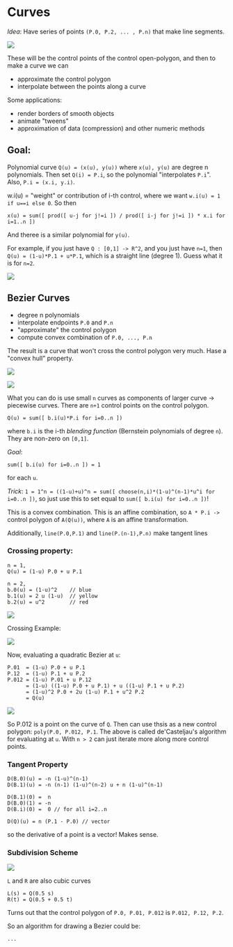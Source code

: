 # Curves

_Idea_: Have series of points `(P.0, P.2, ... , P.n)` that make line segments. 

![](images/curve1.png)

These will be the control points of the control open-polygon, and then to make a curve we can

- approximate the control polygon
- interpolate between the points along a curve

Some applications:

- render borders of smooth objects
- animate "tweens"
- approximation of data (compression) and other numeric methods

## Goal:

Polynomial curve `Q(u) = (x(u), y(u))` where `x(u), y(u)` are degree n polynomials. Then set `Q(i) = P.i`, so the polynomial "interpolates `P.i`". Also, `P.i = (x.i, y.i)`.

w.i(u) = "weight" or contribution of i-th control, where we want `w.i(u) = 1 if u==i else 0`. So then

```
x(u) = sum([ prod([ u-j for j!=i ]) / prod([ i-j for j!=i ]) * x.i for i=1..n ])
```

And theree is a similar polynomial for `y(u)`.

For example, if you just have `Q : [0,1] -> R^2`, and you just have `n=1`, then `Q(u) = (1-u)*P.1 + u*P.1`, which is a straight line (degree 1). Guess what it is for `n=2`.

![](images/curve2.png)

## Bezier Curves

- degree n polynomials
- interpolate endpoints `P.0` and `P.n`
- "approximate" the control polygon
- compute convex combination of `P.0, ..., P.n`

The result is a curve that won't cross the control polygon very much. Hase a "convex hull" property.

![](images/curve3.png)

![](images/curve5.png)


What you can do is use small `n` curves as components of larger curve -> piecewise curves. There are `n+1` control points on the control polygon.

```
Q(u) = sum([ b.i(u)*P.i for i=0..n ])
```

where `b.i` is the i-th *blending function* (Bernstein polynomials of degree `n`). They are non-zero on `[0,1]`.

_Goal_:

```
sum([ b.i(u) for i=0..n ]) = 1
```

for each `u`.

_Trick_: `1 = 1^n = ((1-u)+u)^n = sum([ choose(n,i)*(1-u)^(n-1)*u^i for i=0..n ])`, so just use this to set equal to `sum([ b.i(u) for i=0..n ])`!

This is a convex combination. This is an affine combination, so `A * P.i ->` control polygon of `A(Q(u))`, where `A` is an affine transformation. 

Additionally, `line(P.0,P.1)` and `line(P.(n-1),P.n)` make tangent lines

### Crossing property:

```
n = 1,
Q(u) = (1-u) P.0 + u P.1
```

```
n = 2,
b.0(u) = (1-u)^2    // blue
b.1(u) = 2 u (1-u)  // yellow
b.2(u) = u^2        // red
```

![](images/curve6.png)

Crossing Example:

![](images/curve4.png)

Now, evaluating a quadratic Bezier at `u`:

```
P.01  = (1-u) P.0 + u P.1
P.12  = (1-u) P.1 + u P.2
P.012 = (1-u) P.01 + u P.12
      = (1-u) ((1-u) P.0 + u P.1) + u ((1-u) P.1 + u P.2)
      = (1-u)^2 P.0 + 2u (1-u) P.1 + u^2 P.2
      = Q(u)
```

![](images/curve7.png)

So P.012 is a point on the curve of `Q`. Then can use thsis as a new control polygon: `poly(P.0, P.012, P.1`. The above is called de'Casteljau's algorithm for evaluating at `u`. With `n > 2` can just iterate more along more control points.

### Tangent Property

```
D(B.0)(u) = -n (1-u)^(n-1)
D(B.1)(u) = -n (n-1) (1-u)^(n-2) u + n (1-u)^(n-1)

D(B.1)(0) =  n
D(B.0)(1) = -n
D(B.i)(0) =  0 // for all i=2..n

D(Q)(u) = n (P.1 - P.0) // vector
```

so the derivative of a point is a vector! Makes sense.

### Subdivision Scheme

![](images/curve8.png)

`L` and `R` are also cubic curves

```
L(s) = Q(0.5 s)
R(t) = Q(0.5 + 0.5 t)
```

Turns out that the control polygon of `P.0, P.01, P.012` is `P.012, P.12, P.2`.

So an algorithm for drawing a Bezier could be:

```
...
```